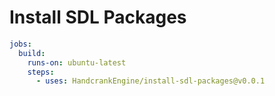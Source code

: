 # Install SDL Packages

```yml
jobs:
  build:
    runs-on: ubuntu-latest
    steps:
      - uses: HandcrankEngine/install-sdl-packages@v0.0.1
```
